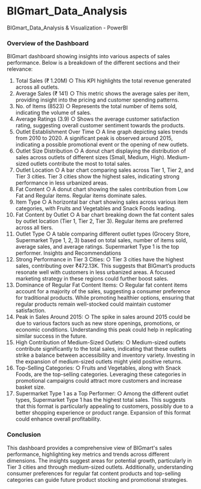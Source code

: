 # BIGmart_Data_Analysis
BIGmart_Data_Analysis &amp; Visualization - PowerBI

### Overview of the Dashboard
BIGmart dashboard showing insights into various aspects of sales performance. Below is a breakdown of the different sections and their relevance:

1.	Total Sales (₹ 1.20M)
○	This KPI highlights the total revenue generated across all outlets.
2.	Average Sales (₹ 141)
○	This metric shows the average sales per item, providing insight into the pricing and customer spending patterns.
3.	No. of Items (8523)
○	Represents the total number of items sold, indicating the volume of sales.
4.	Average Ratings (3.9)
○	Shows the average customer satisfaction rating, suggesting overall customer sentiment towards the products.
5.	Outlet Establishment Over Time
○	A line graph depicting sales trends from 2010 to 2020. A significant peak is observed around 2015, indicating a possible promotional event or the opening of new outlets.
6.	Outlet Size Distribution
○	A donut chart displaying the distribution of sales across outlets of different sizes (Small, Medium, High). Medium-sized outlets contribute the most to total sales.
7.	Outlet Location
○	A bar chart comparing sales across Tier 1, Tier 2, and Tier 3 cities. Tier 3 cities show the highest sales, indicating strong performance in less urbanized areas.
8.	Fat Content
○	A donut chart showing the sales contribution from Low Fat and Regular items. Regular items dominate sales.
9.	Item Type
○	A horizontal bar chart showing sales across various item categories, with Fruits and Vegetables and Snack Foods leading.
10.	Fat Content by Outlet
○	A bar chart breaking down the fat content sales by outlet location (Tier 1, Tier 2, Tier 3). Regular items are preferred across all tiers.
11.	Outlet Type
○	A table comparing different outlet types (Grocery Store, Supermarket Type 1, 2, 3) based on total sales, number of items sold, average sales, and average ratings. Supermarket Type 1 is the top performer.
Insights and Recommendations
1.	Strong Performance in Tier 3 Cities:
○	Tier 3 cities have the highest sales, contributing over ₹472.13K. This suggests that BIGmart’s products resonate well with customers in less urbanized areas. A focused marketing strategy in these regions could further boost sales.
2.	Dominance of Regular Fat Content Items:
○	Regular fat content items account for a majority of the sales, suggesting a consumer preference for traditional products. While promoting healthier options, ensuring that regular products remain well-stocked could maintain customer satisfaction.
3.	Peak in Sales Around 2015:
○	The spike in sales around 2015 could be due to various factors such as new store openings, promotions, or economic conditions. Understanding this peak could help in replicating similar success in the future.
4.	High Contribution of Medium-Sized Outlets:
○	Medium-sized outlets contribute significantly to the total sales, indicating that these outlets strike a balance between accessibility and inventory variety. Investing in the expansion of medium-sized outlets might yield positive returns.
5.	Top-Selling Categories:
○	Fruits and Vegetables, along with Snack Foods, are the top-selling categories. Leveraging these categories in promotional campaigns could attract more customers and increase basket size.
6.	Supermarket Type 1 as a Top Performer:
○	Among the different outlet types, Supermarket Type 1 has the highest total sales. This suggests that this format is particularly appealing to customers, possibly due to a better shopping experience or product range. Expansion of this format could enhance overall profitability.

### Conclusion
This dashboard provides a comprehensive view of BIGmart's sales performance, highlighting key metrics and trends across different dimensions. The insights suggest areas for potential growth, particularly in Tier 3 cities and through medium-sized outlets. Additionally, understanding consumer preferences for regular fat content products and top-selling categories can guide future product stocking and promotional strategies.

